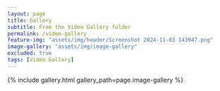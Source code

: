```yaml
---
layout: page
title: Gallery
subtitle: From the Video Gallery folder
permalink: /video-gallery
feature-img: "assets/img/header/Screenshot 2024-11-03 143947.png"
image-gallery: "assets/img/image-gallery"
excluded: true
tags: [Video Gallery]
---
```



{% include gallery.html gallery_path=page.image-gallery %}

